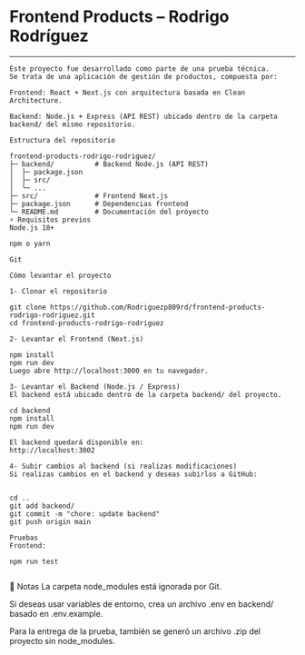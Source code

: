 # Frontend Products – Rodrigo Rodríguez

---
```
Este proyecto fue desarrollado como parte de una prueba técnica.
Se trata de una aplicación de gestión de productos, compuesta por:

Frontend: React + Next.js con arquitectura basada en Clean Architecture.

Backend: Node.js + Express (API REST) ubicado dentro de la carpeta backend/ del mismo repositorio.

Estructura del repositorio

frontend-products-rodrigo-rodriguez/
├─ backend/          # Backend Node.js (API REST)
│  ├─ package.json
│  ├─ src/
│  └─ ...
├─ src/              # Frontend Next.js
├─ package.json      # Dependencias frontend
└─ README.md         # Documentación del proyecto
⚡ Requisitos previos
Node.js 18+

npm o yarn

Git

Cómo levantar el proyecto

1️- Clonar el repositorio

git clone https://github.com/Rodriguezp809rd/frontend-products-rodrigo-rodriguez.git
cd frontend-products-rodrigo-rodriguez

2️- Levantar el Frontend (Next.js)

npm install
npm run dev
Luego abre http://localhost:3000 en tu navegador.

3️- Levantar el Backend (Node.js / Express)
El backend está ubicado dentro de la carpeta backend/ del proyecto.

cd backend
npm install
npm run dev

El backend quedará disponible en:
http://localhost:3002

4️- Subir cambios al backend (si realizas modificaciones)
Si realizas cambios en el backend y deseas subirlos a GitHub:


cd ..                          
git add backend/
git commit -m "chore: update backend"
git push origin main

Pruebas
Frontend:

npm run test


```
📄 Notas
La carpeta node_modules está ignorada por Git.

Si deseas usar variables de entorno, crea un archivo .env en backend/ basado en .env.example.

Para la entrega de la prueba, también se generó un archivo .zip del proyecto sin node_modules.
